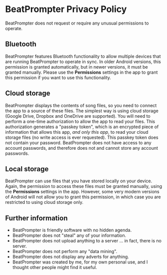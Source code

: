 # BeatPrompter Privacy Policy

BeatPrompter does not request or require any unusual permissions to operate.

## Bluetooth

BeatPrompter features Bluetooth functionality to allow multiple devices that are running BeatPrompter to operate
in sync. In older Android versions, this permission is granted automatically, but in newer versions, it must be
granted manually. Please use the **Permissions** settings in the app to grant this permission if you want to use this
functionality.

## Cloud storage

BeatPrompter displays the contents of song files, so you need to connect the app to a source of these files. The
simplest way is using cloud storage (Google Drive, Dropbox and OneDrive are supported). You will need to perform
a one-time authorization to allow the app to read your files. This authorization generates a "passkey token",
which is an encrypted piece of information that allows this app, _and only this app_, to read your cloud storage
files (no write access is ever requested). This passkey token does not contain your password. BeatPrompter does
not have access to any account passwords, and therefore does not and cannot store any account passwords.

## Local storage

BeatPrompter can use files that you have stored locally on your device. Again, the permission to access these
files must be granted manually, using the **Permissions** settings in the app. However, some very modern versions
of Android will not allow you to grant this permission, in which case you are restricted to using cloud storage
only.

## Further information

- BeatPrompter is friendly software with no hidden agenda.
- BeatPrompter does not "steal" any of your information.
- BeatPrompter does not upload anything to a server ... in fact, there is no server.
- BeatPrompter does not perform any "data mining".
- BeatPrompter does not display any adverts for anything.
- BeatPrompter was created by me, for my own personal use, and I thought other people might find it useful.
